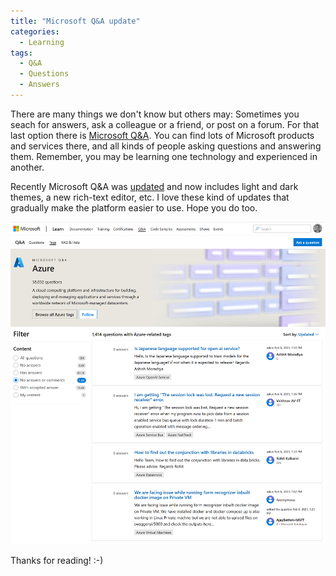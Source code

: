 ```yaml
---
title: "Microsoft Q&A update"
categories:
  - Learning
tags:
  - Q&A
  - Questions
  - Answers
---
```


There are many things we don't know but others may: Sometimes you seach for answers, ask a colleague or a friend, or post on a forum. For that last option there is [Microsoft Q&A](https://learn.microsoft.com/answers/). You can find lots of Microsoft products and services there, and all kinds of people asking questions and answering them. Remember, you may be learning one technology and experienced in another.

Recently Microsoft Q&A was [updated](https://learn.microsoft.com/en-us/answers/support/release-notes?wt.mc_id=pdebruin_content_blog_cnl_csasci) and now includes light and dark themes, a new rich-text editor, etc. I love these kind of updates that gradually make the platform easier to use. Hope you do too.

![img](../assets/images/2023-01-13-questions-and-answers.png)

Thanks for reading! :-)
